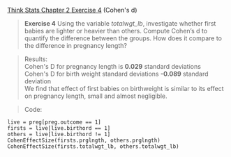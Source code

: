 [Think Stats Chapter 2 Exercise 4](http://greenteapress.com/thinkstats2/html/thinkstats2003.html#toc24) (Cohen's d)

> **Exercise 4**   Using the variable *totalwgt_lb*, investigate whether first babies are lighter or heavier than others. Compute Cohen’s d to quantify the difference between the groups. How does it compare to the difference in pregnancy length?  

> Results:  
> Cohen's D for pregnancy length is **0.029** standard deviations  
> Cohen's D for birth weight standard deviations **-0.089** standard deviation  
> We find that effect of first babies on birthweight is similar to its effect on pregnancy length, small and almost negligible.

> Code:
~~~~
live = preg[preg.outcome == 1]
firsts = live[live.birthord == 1]
others = live[live.birthord != 1]
CohenEffectSize(firsts.prglngth, others.prglngth)
CohenEffectSize(firsts.totalwgt_lb, others.totalwgt_lb)
~~~~
